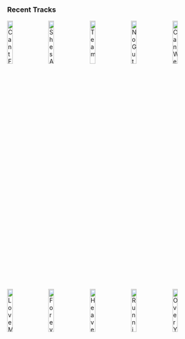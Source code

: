 ### Recent Tracks
[<img src='https://lastfm.freetls.fastly.net/i/u/300x300/8a54e33c0046d4752bcf56b37adaa97c.png' width='16%' height='16%' alt='Cant Feel My Face'>](https://www.last.fm/music/the%2bweeknd/_/can%2527t%2bfeel%2bmy%2bface)&nbsp;&nbsp;&nbsp;&nbsp;[<img src='https://lastfm.freetls.fastly.net/i/u/300x300/124d18bbd0eb42f8941431733c5e8783.png' width='16%' height='16%' alt='Shes Always a Woman'>](https://www.last.fm/music/billy%2bjoel/_/she%2527s%2balways%2ba%2bwoman)&nbsp;&nbsp;&nbsp;&nbsp;[<img src='https://lastfm.freetls.fastly.net/i/u/300x300/bf9dabcbd7d199f68da2e6a16300d260.png' width='16%' height='16%' alt='Team'>](https://www.last.fm/music/lorde/_/team)&nbsp;&nbsp;&nbsp;&nbsp;[<img src='https://lastfm.freetls.fastly.net/i/u/300x300/2a96cbd8b46e442fc41c2b86b821562f.png' width='16%' height='16%' alt='No Guts, No Glory'>](https://www.last.fm/music/cassio%2bmonroe/_/no%2bguts%252c%2bno%2bglory)&nbsp;&nbsp;&nbsp;&nbsp;[<img src='https://lastfm.freetls.fastly.net/i/u/300x300/f9d5dd77c1e295f908dedd22762227b7.jpg' width='16%' height='16%' alt='Can We Pretend (feat. Cash Cash)'>](https://www.last.fm/music/p%2521nk/_/can%2bwe%2bpretend%2b%2528feat.%2bcash%2bcash%2529)&nbsp;&nbsp;&nbsp;&nbsp;<br>[<img src='https://lastfm.freetls.fastly.net/i/u/300x300/98c2067da30ab9323782cb81ec045cd4.jpg' width='16%' height='16%' alt='Love Me Less (feat. Quinn XCII)'>](https://www.last.fm/music/max/_/love%2bme%2bless%2b%2528feat.%2bquinn%2bxcii%2529)&nbsp;&nbsp;&nbsp;&nbsp;[<img src='https://lastfm.freetls.fastly.net/i/u/300x300/433656941a78d5d94ef39ab8a7e65c5a.png' width='16%' height='16%' alt='Forever'>](https://www.last.fm/music/haim/_/forever)&nbsp;&nbsp;&nbsp;&nbsp;[<img src='https://lastfm.freetls.fastly.net/i/u/300x300/15dd9bf1e10c43258e20bd6762728d99.jpg' width='16%' height='16%' alt='Heaven Knows'>](https://www.last.fm/music/five%2bfor%2bfighting/_/heaven%2bknows)&nbsp;&nbsp;&nbsp;&nbsp;[<img src='https://lastfm.freetls.fastly.net/i/u/300x300/9d57db4c3a0044af85bc3c1ecaba5df1.jpg' width='16%' height='16%' alt='Running for Cover'>](https://www.last.fm/music/ivan%2b%2526%2balyosha/_/running%2bfor%2bcover)&nbsp;&nbsp;&nbsp;&nbsp;[<img src='https://lastfm.freetls.fastly.net/i/u/300x300/7e2eac5f16fcb80fac361b64a03acfe6.png' width='16%' height='16%' alt='Over You'>](https://www.last.fm/music/syn%2bcole/_/over%2byou)&nbsp;&nbsp;&nbsp;&nbsp;<br>